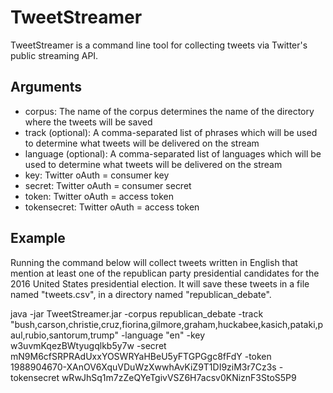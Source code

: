 # TweetStreamer

TweetStreamer is a command line tool for collecting tweets via Twitter's public streaming API.

## Arguments

- corpus: The name of the corpus determines the name of the directory where the tweets will be saved
- track (optional): A comma-separated list of phrases which will be used to determine what tweets will be delivered on the stream
- language (optional): A comma-separated list of languages which will be used to determine what tweets will be delivered on the stream
- key: Twitter oAuth = consumer key
- secret: Twitter oAuth = consumer secret
- token: Twitter oAuth = access token
- tokensecret: Twitter oAuth = access token

## Example

Running the command below will collect tweets written in English that mention at least one of the republican party presidential candidates for the 2016 United States presidential election. It will save these tweets in a file named "tweets.csv", in a directory named "republican_debate".

java -jar TweetStreamer.jar -corpus republican_debate -track "bush,carson,christie,cruz,fiorina,gilmore,graham,huckabee,kasich,pataki,paul,rubio,santorum,trump" -language "en" -key w3uvmKqezBWtyugqlkb5y7w -secret mN9M6cfSRPRAdUxxYOSWRYaHBeU5yFTGPGgc8fFdY -token 1988904670-XAnOV6XquVDuWzXwwhAvKiZ9T1DI9ziM3r7Cz3s -tokensecret wRwJhSq1m7zZeQYeTgivVSZ6H7acsv0KNiznF3StoS5P9


